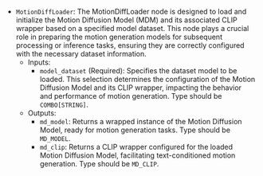 - `MotionDiffLoader`: The MotionDiffLoader node is designed to load and initialize the Motion Diffusion Model (MDM) and its associated CLIP wrapper based on a specified model dataset. This node plays a crucial role in preparing the motion generation models for subsequent processing or inference tasks, ensuring they are correctly configured with the necessary dataset information.
    - Inputs:
        - `model_dataset` (Required): Specifies the dataset model to be loaded. This selection determines the configuration of the Motion Diffusion Model and its CLIP wrapper, impacting the behavior and performance of motion generation. Type should be `COMBO[STRING]`.
    - Outputs:
        - `md_model`: Returns a wrapped instance of the Motion Diffusion Model, ready for motion generation tasks. Type should be `MD_MODEL`.
        - `md_clip`: Returns a CLIP wrapper configured for the loaded Motion Diffusion Model, facilitating text-conditioned motion generation. Type should be `MD_CLIP`.
